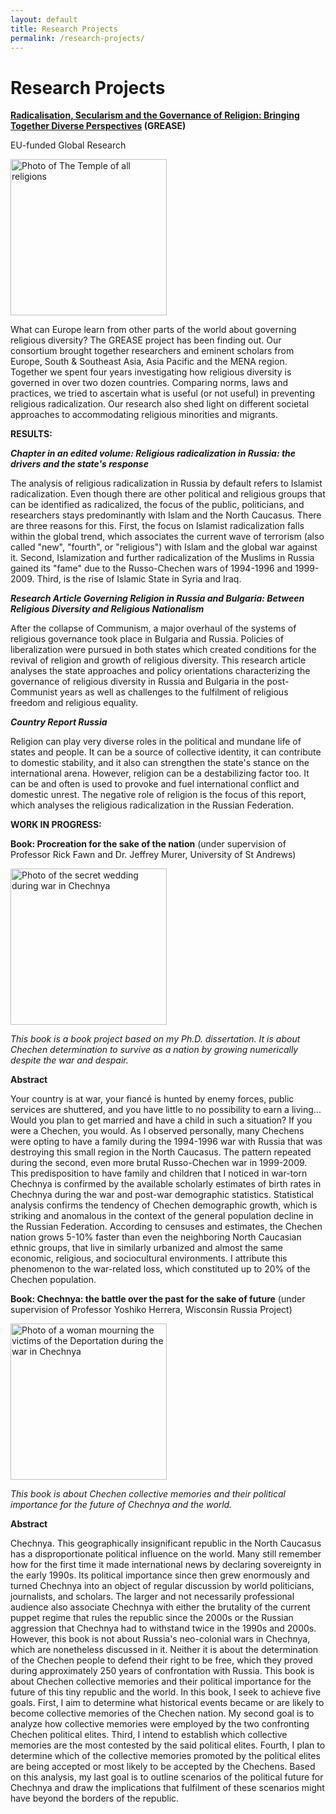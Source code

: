 ```yaml
---
layout: default
title: Research Projects
permalink: /research-projects/
---
```

# Research Projects


**[Radicalisation, Secularism and the Governance of Religion: Bringing Together Diverse Perspectives](http://grease.eui.eu/) (GREASE)**

EU-funded Global Research

<img height="250px" src="https://marat-iliyasov.github.io/assets/img/temple.jpeg" alt="Photo of The Temple of all religions">

What can Europe learn from other parts of the world about governing religious diversity? The GREASE project has been finding out. Our consortium brought together researchers and eminent scholars from Europe, South & Southeast Asia, Asia Pacific and the MENA region. Together we spent four years investigating how religious diversity is governed in over two dozen countries. Comparing norms, laws and practices, we tried to ascertain what is useful (or not useful) in preventing religious radicalization. Our research also shed light on different societal approaches to accommodating religious minorities and migrants.

**RESULTS:**

***Chapter in an edited volume: 
Religious radicalization in Russia: the drivers and the state's response***

The analysis of religious radicalization in Russia by default refers to Islamist radicalization. Even though there are other political and religious groups that can be identified as radicalized, the focus of the public, politicians, and researchers stays predominantly with Islam and the North Caucasus. There are three reasons for this. First, the focus on Islamist radicalization falls within the global trend, which associates the current wave of terrorism (also called "new", "fourth", or "religious") with Islam and the global war against it. Second, Islamization and further radicalization of the Muslims in Russia gained its "fame" due to the Russo-Chechen wars of 1994-1996 and 1999-2009. Third, is the rise of Islamic State in Syria and Iraq.

***Research Article
Governing Religion in Russia and Bulgaria: Between Religious Diversity and Religious Nationalism***

After the collapse of Communism, a major overhaul of the systems of religious governance took place in Bulgaria and Russia. Policies of liberalization were pursued in both states which created conditions for the revival of religion and growth of religious diversity. This research article analyses the state approaches and policy orientations characterizing the governance of religious diversity in Russia and Bulgaria in the post-Communist years as well as challenges to the fulfilment of religious freedom and religious equality.

***Country Report 
Russia***

Religion can play very diverse roles in the political and mundane life of states and people. It can be a source of collective identity, it can contribute to domestic stability, and it also can strengthen the state's stance on the international arena. However, religion can be a destabilizing factor too. It can be and often is used to provoke and fuel international conflict and domestic unrest. The negative role of religion is the focus of this report, which analyses the religious radicalization in the Russian Federation.





**WORK IN PROGRESS:**

**Book: Procreation for the sake of the nation** (under supervision of Professor Rick Fawn and Dr. Jeffrey Murer, University of St Andrews)

<img height="250px" src="https://marat-iliyasov.github.io/assets/img/wedding.jpg" alt="Photo of the secret wedding during war in Chechnya">

*This book is a book project based on my Ph.D. dissertation. It is about Chechen determination to survive as a nation by growing numerically despite the war and despair.*

**Abstract**

Your country is at war, your fiancé is hunted by enemy forces, public services are shuttered, and you have little to no possibility to earn a living... Would you plan to get married and have a child in such a situation? If you were a Chechen, you would. As I observed personally, many Chechens were opting to have a family during the 1994-1996 war with Russia that was destroying this small region in the North Caucasus. The pattern repeated during the second, even more brutal Russo-Chechen war in 1999-2009. This predisposition to have family and children that I noticed in war-torn Chechnya is confirmed by the available scholarly estimates of birth rates in Chechnya during the war and post-war demographic statistics. Statistical analysis confirms the tendency of Chechen demographic growth, which is striking and anomalous in the context of the general population decline in the Russian Federation. According to censuses and estimates, the Chechen nation grows 5-10% faster than even the neighboring North Caucasian ethnic groups, that live in similarly urbanized and almost the same economic, religious, and sociocultural environments. I attribute this phenomenon to the war-related loss, which constituted up to 20% of the Chechen population. 



**Book: Chechnya: the battle over the past for the sake of future** (under supervision of Professor Yoshiko Herrera, Wisconsin Russia Project)

<img height="250px" src="https://marat-iliyasov.github.io/assets/img/chechnya.jpg" alt="Photo of a woman mourning the victims of the Deportation during the war in Chechnya">

*This book is about Chechen collective memories and their political importance for the future of Chechnya and the world.*

**Abstract**

Chechnya. This geographically insignificant republic in the North Caucasus has a disproportionate political influence on the world. Many still remember how for the first time it made international news by declaring sovereignty in the early 1990s. Its political importance since then grew enormously and turned Chechnya into an object of regular discussion by world politicians, journalists, and scholars. The larger and not necessarily professional audience also associate Chechnya with either the brutality of the current puppet regime that rules the republic since the 2000s or the Russian aggression that Chechnya had to withstand twice in the 1990s and 2000s. However, this book is not about Russia's neo-colonial wars in Chechnya, which are nonetheless discussed in it. Neither it is about the determination of the Chechen people to defend their right to be free, which they proved during approximately 250 years of confrontation with Russia. This book is about Chechen collective memories and their political importance for the future of this tiny republic and the world. In this book, I seek to achieve five goals. First, I aim to determine what historical events became or are likely to become collective memories of the Chechen nation. My second goal is to analyze how collective memories were employed by the two confronting Chechen political elites. Third, I intend to establish which collective memories are the most contested by the said political elites. Fourth, I plan to determine which of the collective memories promoted by the political elites are being accepted or most likely to be accepted by the Chechens. Based on this analysis, my last goal is to outline scenarios of the political future for Chechnya and draw the implications that fulfilment of these scenarios might have beyond the borders of the republic.